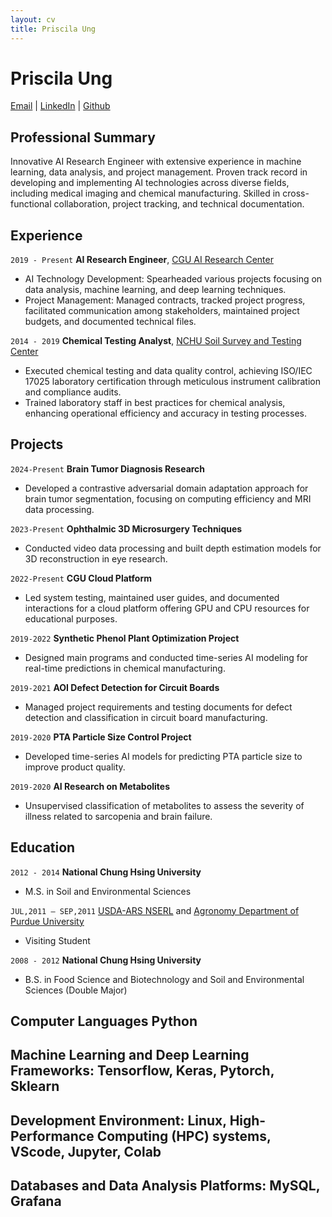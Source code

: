 ```yaml
---
layout: cv
title: Priscila Ung
---
```

# Priscila Ung
<div id="webaddress">
<a href="pici9218@gmail.com">Email</a>
| <a href="https://www.linkedin.com/in/priscilaung">LinkedIn</a>
| <a href="https://github.com/Poopogen">Github</a> 
</div>


## Professional Summary
Innovative AI Research Engineer with extensive experience in machine learning, data analysis, and project management. Proven track record in developing and implementing AI technologies across diverse fields, including medical imaging and chemical manufacturing. Skilled in cross-functional collaboration, project tracking, and technical documentation.

## Experience
`2019 - Present`
__AI Research Engineer__, <a href="https://www.cgu.edu.tw/aic-en">CGU AI Research Center</a>
- AI Technology Development: Spearheaded various projects focusing on data analysis, machine learning, and deep learning techniques.
- Project Management: Managed contracts, tracked project progress, facilitated communication among stakeholders, maintained project budgets, and documented technical files.

`2014 - 2019`
__Chemical Testing Analyst__, <a href="https://sstc.nchu.edu.tw/EN/index">NCHU Soil Survey and Testing Center</a>
- Executed chemical testing and data quality control, achieving ISO/IEC 17025 laboratory certification through meticulous instrument calibration and compliance audits.
- Trained laboratory staff in best practices for chemical analysis, enhancing operational efficiency and accuracy in testing processes.




## Projects
`2024-Present`
__Brain Tumor Diagnosis Research__  
- Developed a contrastive adversarial domain adaptation approach for brain tumor segmentation, focusing on computing efficiency and MRI data processing.

`2023-Present`
__Ophthalmic 3D Microsurgery Techniques__ 
- Conducted video data processing and built depth estimation models for 3D reconstruction in eye research.

`2022-Present`
__CGU Cloud Platform__ 
- Led system testing, maintained user guides, and documented interactions for a cloud platform offering GPU and CPU resources for educational purposes.

`2019-2022`
__Synthetic Phenol Plant Optimization Project__
- Designed main programs and conducted time-series AI modeling for real-time predictions in chemical manufacturing.

`2019-2021`
__AOI Defect Detection for Circuit Boards__
- Managed project requirements and testing documents for defect detection and classification in circuit board manufacturing.
  
`2019-2020`
__PTA Particle Size Control Project__
- Developed time-series AI models for predicting PTA particle size to improve product quality.

`2019-2020`
__AI Research on Metabolites__
- Unsupervised classification of metabolites to assess the severity of illness related to sarcopenia and brain failure.




## Education
`2012 - 2014`
__National Chung Hsing University__
- M.S. in Soil and Environmental Sciences

`JUL,2011 – SEP,2011`
 <a href="https://www.ars.usda.gov/midwest-area/west-lafayette-in/national-soil-erosion-research/">USDA-ARS NSERL</a> and <a href="https://ag.purdue.edu/department/agry/index.html">Agronomy Department of Purdue University</a>
- Visiting Student 

`2008 - 2012`
__National Chung Hsing University__
- B.S. in Food Science and Biotechnology and Soil and Environmental Sciences (Double Major)


## Computer Languages Python

## Machine Learning and Deep Learning Frameworks: Tensorflow, Keras, Pytorch, Sklearn

## Development Environment: Linux, High-Performance Computing (HPC) systems, VScode, Jupyter, Colab

## Databases and Data Analysis Platforms: MySQL, Grafana




<!-- ### Footer

Last updated: May 2013 -->


